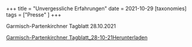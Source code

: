 +++
title = "Unvergessliche Erfahrungen"
date = 2021-10-29
[taxonomies]
tags = ["Presse" ]
+++

Garmisch-Partenkirchner Tagblatt 28.10.2021

[Garmisch-Partenkirchner Tagblatt\_28-10-21](https://volksschule-partenkirchen.de/wp-content/uploads/Garmisch-Partenkirchner-Tagblatt_28-10-21.pdf)[Herunterladen](https://volksschule-partenkirchen.de/wp-content/uploads/Garmisch-Partenkirchner-Tagblatt_28-10-21.pdf)
